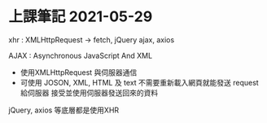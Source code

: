 # 上課筆記 2021-05-29

xhr : XMLHttpRequest -> fetch, jQuery ajax, axios


AJAX : Asynchronous JavaScript And XML
* 使用XMLHttpRequest 與伺服器通信
* 可使用 JOSON, XML, HTML 及 text
不需要重新載入網頁就能發送 request 給伺服器
接受並使用伺服器發送回來的資料

jQuery, axios 等底層都是使用XHR
